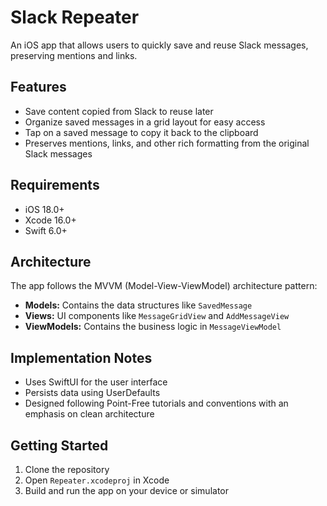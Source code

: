 # Slack Repeater

An iOS app that allows users to quickly save and reuse Slack messages, preserving mentions and links.

## Features

- Save content copied from Slack to reuse later
- Organize saved messages in a grid layout for easy access
- Tap on a saved message to copy it back to the clipboard
- Preserves mentions, links, and other rich formatting from the original Slack messages

## Requirements

- iOS 18.0+
- Xcode 16.0+
- Swift 6.0+

## Architecture

The app follows the MVVM (Model-View-ViewModel) architecture pattern:

- **Models:** Contains the data structures like `SavedMessage`
- **Views:** UI components like `MessageGridView` and `AddMessageView`
- **ViewModels:** Contains the business logic in `MessageViewModel`

## Implementation Notes

- Uses SwiftUI for the user interface
- Persists data using UserDefaults
- Designed following Point-Free tutorials and conventions with an emphasis on clean architecture

## Getting Started

1. Clone the repository
2. Open `Repeater.xcodeproj` in Xcode
3. Build and run the app on your device or simulator